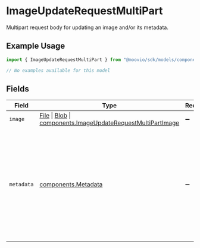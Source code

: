 # ImageUpdateRequestMultiPart

Multipart request body for updating an image and/or its metadata.

## Example Usage

```typescript
import { ImageUpdateRequestMultiPart } from "@moovio/sdk/models/components";

// No examples available for this model
```

## Fields

| Field                                                                                                                                                                                                                                      | Type                                                                                                                                                                                                                                       | Required                                                                                                                                                                                                                                   | Description                                                                                                                                                                                                                                |
| ------------------------------------------------------------------------------------------------------------------------------------------------------------------------------------------------------------------------------------------ | ------------------------------------------------------------------------------------------------------------------------------------------------------------------------------------------------------------------------------------------ | ------------------------------------------------------------------------------------------------------------------------------------------------------------------------------------------------------------------------------------------ | ------------------------------------------------------------------------------------------------------------------------------------------------------------------------------------------------------------------------------------------ |
| `image`                                                                                                                                                                                                                                    | [File](https://developer.mozilla.org/en-US/docs/Web/API/File) \| [Blob](https://developer.mozilla.org/en-US/docs/Web/API/Blob) \| [components.ImageUpdateRequestMultiPartImage](../../models/components/imageupdaterequestmultipartimage.md) | :heavy_minus_sign:                                                                                                                                                                                                                         | N/A                                                                                                                                                                                                                                        |
| `metadata`                                                                                                                                                                                                                                 | [components.Metadata](../../models/components/metadata.md)                                                                                                                                                                                 | :heavy_minus_sign:                                                                                                                                                                                                                         | JSON-encoded metadata to update for the image.<br/><br/>Omit this field if not updating metadata, or send `null` to clear existing metadata.                                                                                               |